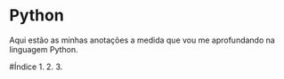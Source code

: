 # Python
Aqui estão as minhas anotações a medida que vou me aprofundando na linguagem Python.

#Índice
1.
2.
3.

